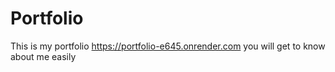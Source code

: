 # Portfolio
This is my portfolio 
https://portfolio-e645.onrender.com
you will get to know about me easily
